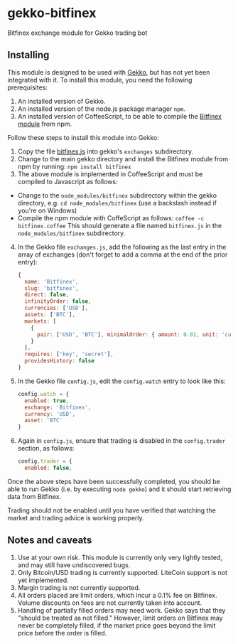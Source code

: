 # gekko-bitfinex

Bitfinex exchange module for Gekko trading bot

## Installing

This module is designed to be used with [Gekko](https://github.com/askmike/gekko), but has not yet been integrated with it. 
To install this module, you need the following prerequisites:

1. An installed version of Gekko.
2. An installed version of the node.js package manager ```npm```.
3. An installed version of CoffeeScript, to be able to compile the [Bitfinex module](https://github.com/gferrin/bitfinex) from npm.

Follow these steps to install this module into Gekko:

1. Copy the file [bitfinex.js](https://raw.githubusercontent.com/antonivs/gekko-bitfinex/master/bitfinex.js) into gekko's ```exchanges``` subdirectory.
2. Change to the main gekko directory and install the Bitfinex module from npm by running: ```npm install bitfinex```
3. The above module is implemented in CoffeeScript and must be compiled to Javascript as follows:
  * Change to the ```node_modules/bitfinex``` subdirectory within the gekko directory, e.g. ```cd node_modules/bitfinex``` (use a backslash instead if you're on Windows)
  * Compile the npm module with CoffeScript as follows: ```coffee -c bitfinex.coffee```   This should generate a file named ```bitfinex.js``` in the ```node_modules/bitfinex``` subdirectory.
4. In the Gekko file ```exchanges.js```, add the following as the last entry in the array of exchanges (don't forget to add a comma at the end of the prior entry):

    ```javascript
    {
      name: 'Bitfinex',
      slug: 'bitfinex',
      direct: false,
      infinityOrder: false,
      currencies: ['USD'],
      assets: ['BTC'],
      markets: [
        {
          pair: ['USD', 'BTC'], minimalOrder: { amount: 0.01, unit: 'currency' }
        }
      ],
      requires: ['key', 'secret'],
      providesHistory: false
    }
    ```

5. In the Gekko file ```config.js```, edit the ```config.watch``` entry to look like this:

    ```javascript
    config.watch = {
      enabled: true,
      exchange: 'Bitfinex',
      currency: 'USD',
      asset: 'BTC'
    }
    ```

6. Again in ```config.js```, ensure that trading is disabled in the ```config.trader``` section, as follows:

    ```javascript
    config.trader = {
      enabled: false,
    ```

Once the above steps have been successfully completed, you should be able to run Gekko (i.e. by executing ```node gekko```) and it should start retrieving data from Bitfinex.

Trading should not be enabled until you have verified that watching the market and trading advice is working properly.

## Notes and caveats

1. Use at your own risk. This module is currently only very lightly tested, and may still have undiscovered bugs.
2. Only Bitcoin/USD trading is currently supported.  LiteCoin support is not yet implemented.
3. Margin trading is not currently supported.
4. All orders placed are limit orders, which incur a 0.1% fee on Bitfinex.  Volume discounts on fees are not currently taken into account.
5. Handling of partially filled orders may need work. Gekko says that they "should be treated as not filled."  However, limit orders on Bitfinex may never be completely filled, if the market price goes beyond the limit price before the order is filled.

